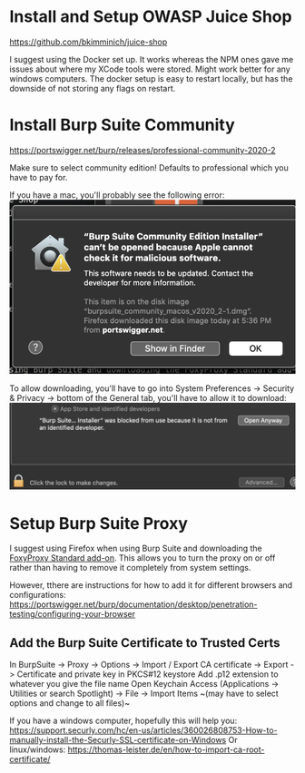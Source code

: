 # Install and Setup OWASP Juice Shop
https://github.com/bkimminich/juice-shop

I suggest using the Docker set up. It works whereas the NPM ones gave me issues about where my XCode tools were stored. Might work better for any windows computers. 
The docker setup is easy to restart locally, but has the downside of not storing any flags on restart.

# Install Burp Suite Community
https://portswigger.net/burp/releases/professional-community-2020-2

Make sure to select community edition! Defaults to professional which you have to pay for.

If you have a mac, you'll probably see the following error: 
![Mac Burp Download Error](/images/burp_download_error.png)

To allow downloading, you'll have to go into System Preferences -> Security & Privacy -> bottom of the General tab, you'll have to allow it to download:
![Enable Mac Burp Download](/images/enable_burp_download.png)

# Setup Burp Suite Proxy
I suggest using Firefox when using Burp Suite and downloading the [FoxyProxy Standard add-on](https://addons.mozilla.org/en-US/firefox/addon/foxyproxy-standard/?src=search). This allows you to turn the proxy on or off rather than having to remove it completely from system settings.

However, tthere are instructions for how to add it for different browsers and configurations: https://portswigger.net/burp/documentation/desktop/penetration-testing/configuring-your-browser

## Add the Burp Suite Certificate to Trusted Certs
In BurpSuite -> Proxy -> Options -> Import / Export CA certificate
-> Export -> Certificate and private key in PKCS#12 keystore
Add .p12 extension to whatever you give the file name
Open Keychain Access (Applications -> Utilities or search Spotlight)
-> File -> Import Items ~(may have to select options and change to all files)~

If you have a windows computer, hopefully this will help you: https://support.securly.com/hc/en-us/articles/360026808753-How-to-manually-install-the-Securly-SSL-certificate-on-Windows
Or linux/windows: https://thomas-leister.de/en/how-to-import-ca-root-certificate/




